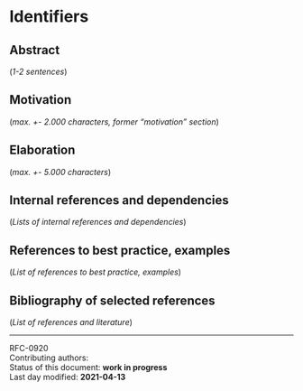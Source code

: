 # Identifiers

## Abstract

(*1-2 sentences*)
    
## Motivation

(*max. +- 2.000 characters, former “motivation” section*) 
    
## Elaboration

(*max. +- 5.000 characters*)
    
## Internal references and dependencies

(*Lists of internal references and dependencies*)
    
## References to best practice, examples  

(*List of references to best practice, examples*) 
	
## Bibliography of selected references

(*List of references and literature*)

________

RFC-0920   
Contributing authors:   
Status of this document: **work in progress**  
Last day modified: **2021-04-13**